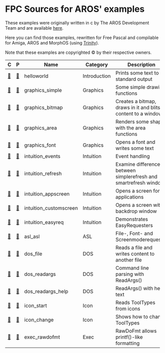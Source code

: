 
FPC Sources for AROS' examples
==============================

These examples were originally written in c by The AROS Development Team and are available [here](http://www.aros.org/documentation/developers/samples.php).

Here you can find those examples, rewritten for Free Pascal and compilable
for Amiga, AROS and MorphOS (using [Trinity](https://github.com/magorium/fpc-triforce/tree/master/Base/Trinity)).

Note that these examples are copyrighted :copyright: by their respective owners.


| C                                                                                          | P   | Name                   | Category             | Description                                                                                               |
| ------------------------------------------------------------------------------------------ | --- | ---------------------- | -------------------- | --------------------------------------------------------------------------------------------------------- |
| [:link:](http://www.aros.org/documentation/developers/samplecode/helloworld.c)             | [:link:](./01_Introduction/helloworld.pas)          | helloworld             | Introduction | Prints some text to standard output                               |
| [:link:](http://www.aros.org/documentation/developers/samplecode/graphics_simple.c)        | [:link:](./02_Graphics/graphics_simple.pas)         | graphics_simple        | Graphics     | Some simple drawing functions                                     |
| [:link:](http://www.aros.org/documentation/developers/samplecode/graphics_bitmap.c)        | [:link:](./02_Graphics/graphics_bitmap.pas)         | graphics_bitmap        | Graphics     | Creates a bitmap, draws in it and blits its content to a window   |
| [:link:](http://www.aros.org/documentation/developers/samplecode/graphics_area.c)          | [:link:](./02_Graphics/graphics_area.pas)           | graphics_area          | Graphics     | Renders some shapes with the area functions                       |
| [:link:](http://www.aros.org/documentation/developers/samplecode/graphics_font.c)          | [:link:](./02_Graphics/graphics_font.pas)           | graphics_font          | Graphics     | Opens a font and writes some text                                 |
| [:link:](http://www.aros.org/documentation/developers/samplecode/intuition_events.c)       | [:link:](./03_Intuition/intuition_events.pas)       | intuition_events       | Intuition    | Event handling                                                    |
| [:link:](http://www.aros.org/documentation/developers/samplecode/intuition_refresh.c)      | [:link:](./03_Intuition/intuition_refresh.pas)      | intuition_refresh      | Intuition    | Examine difference between simplerefresh and smartrefresh windows |
| [:link:](http://www.aros.org/documentation/developers/samplecode/intuition_appscreen.c)    | [:link:](./03_Intuition/intuition_appscreen.pas)    | intuition_appscreen    | Intuition    | Opens a screen for applications                                   |
| [:link:](http://www.aros.org/documentation/developers/samplecode/intuition_customscreen.c) | [:link:](./03_Intuition/intuition_customscreen.pas) | intuition_customscreen | Intuition    | Opens a screen with a backdrop window                             |
| [:link:](http://www.aros.org/documentation/developers/samplecode/intuition_easyreq.c)      | [:link:](./03_Intuition/intuition_easyreq.pas)      | intuition_easyreq      | Intuition    | Demonstrates EasyRequesters                                       |
| [:link:](http://www.aros.org/documentation/developers/samplecode/asl.c)                    | [:link:](./04_ASL/asl_asl.pas)                      | asl_asl                | ASL          | File-, Font- and Screenmoderequester                              |
| [:link:](http://www.aros.org/documentation/developers/samplecode/dos_file.c)               | [:link:](./05_DOS/dos_file.pas)                     | dos_file               | DOS          | Reads a file and writes content to another file                   |
| [:link:](http://www.aros.org/documentation/developers/samplecode/dos_readargs.c)           | [:link:](./05_DOS/dos_readargs.pas)                 | dos_readargs           | DOS          | Command line parsing with ReadArgs()                              |
| [:link:](http://www.aros.org/documentation/developers/samplecode/dos_readargs_help.c)      | [:link:](./05_DOS/dos_readargs_help.pas)            | dos_readargs_help      | DOS          | ReadArgs() with help text                                         |
| [:link:](http://www.aros.org/documentation/developers/samplecode/icon_start.c)             | [:link:](./06_Icon/icon_start.pas)                  | icon_start             | Icon         | Reads ToolTypes from icons                                        |
| [:link:](http://www.aros.org/documentation/developers/samplecode/icon_change.c)            | [:link:](./06_Icon/icon_change.pas)                 | icon_change            | Icon         | Shows how to change ToolTypes                                     |
| [:link:](http://www.aros.org/documentation/developers/samplecode/exec_rawdofmt.c)          | [:link:](./07_Exec/exec_rawdofmt.pas)               | exec_rawdofmt          | Exec         | RawDoFmt allows printf()-like formatting                          |
